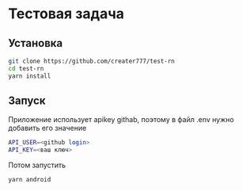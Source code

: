 # Тестовая задача

## Установка
```sh
git clone https://github.com/creater777/test-rn
cd test-rn
yarn install
```

## Запуск
<p>Приложение использует apikey githab, поэтому в файл .env нужно добавить его значение</p>

```sh
API_USER=<github login>
API_KEY=<ваш ключ>
```

<p>Потом запустить</p>

```sh
yarn android
```
